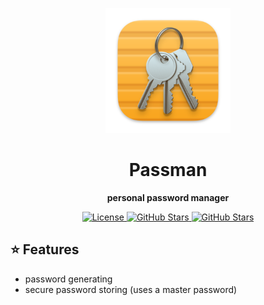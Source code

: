 <p align="center"><img src=".github/assets/logo.png" width="200px" alt="logo"/></p>
<h1 align="center">Passman</h1>
<p align="center"><strong>personal password manager</strong></p>

<p align="center">
  <a href="https://opensource.org/licenses/gpl-3.0.html">
    <img alt="License" src="https://img.shields.io/github/license/eminarican/passman?color=success&style=for-the-badge">
  </a>

  <a href="https://github.com/eminarican/passman/issues">
    <img alt="GitHub Stars" src="https://img.shields.io/github/issues/eminarican/passman?style=for-the-badge">
  </a>

  <a href="https://github.com/eminarican/passman/stargazers">
    <img alt="GitHub Stars" src="https://img.shields.io/github/stars/eminarican/passman?style=for-the-badge">
  </a>
</p>

## ⭐️ Features
- password generating
- secure password storing (uses a master password)
